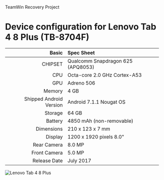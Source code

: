 TeamWin Recovery Project

Device configuration for Lenovo Tab 4 8 Plus (TB-8704F)
=====================================

Basic   | Spec Sheet
-------:|:-------------------------
CHIPSET | Qualcomm Snapdragon 625 (APQ8053)
CPU     | Octa-core 2.0 GHz Cortex-A53
GPU     | Adreno 506
Memory  | 4 GB
Shipped Android Version | Android 7.1.1 Nougat OS 
Storage | 64 GB
Battery | 4850 mAh (non-removable)
Dimensions | 210 x 123 x 7 mm
Display | 1200 x 1920 pixels 8.0"
Rear Camera  | 8.0 MP
Front Camera | 5.0 MP
Release Date | July 2017

![Lenovo Tab 4 8 Plus](http://cdn2.gsmarena.com/vv/pics/lenovo/lenovo-tab-4-8-plus1.jpg "Lenovo Tab 4 8 Plus")
